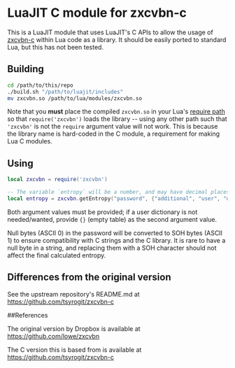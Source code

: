 # LuaJIT C module for zxcvbn-c

This is a LuaJIT module that uses LuaJIT's C APIs to allow the usage of [zxcvbn-c](https://github.com/tsyrogit/zxcvbn-c) within Lua code as a library. It should be easily ported to standard Lua, but this has not been tested.

## Building

```bash
cd /path/to/this/repo
./build.sh "/path/to/luajit/includes"
mv zxcvbn.so /path/to/lua/modules/zxcvbn.so
```

Note that you **must** place the compiled `zxcvbn.so` in your Lua's [require path](https://www.lua.org/pil/8.1.html) so that `require('zxcvbn')` loads the library -- using any other path such that `'zxcvbn'` is not the `require` argument value will not work. This is because the library name is hard-coded in the C module, a requirement for making Lua C modules.

## Using

```lua
local zxcvbn = require('zxcvbn')

-- The variable `entropy` will be a number, and may have decimal places
local entropy = zxcvbn.getEntropy("password", {"additional", "user", "dictionary"})
```

Both argument values must be provided; if a user dictionary is not needed/wanted, provide `{}` (empty table) as the second argument value.

Null bytes (ASCII 0) in the password will be converted to SOH bytes (ASCII 1) to ensure compatibility with C strings and the C library. It is rare to have a null byte in a string, and replacing them with a SOH character should not affect the final calculated entropy.

## Differences from the original version

See the upstream repository's README.md at https://github.com/tsyrogit/zxcvbn-c

##References

The original version by Dropbox is available at https://github.com/lowe/zxcvbn

The C version this is based from is available at https://github.com/tsyrogit/zxcvbn-c
